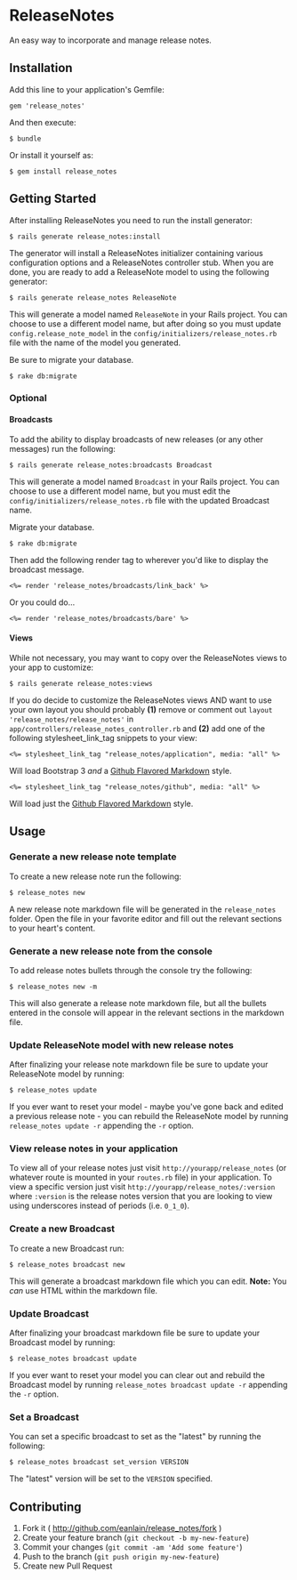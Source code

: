 # ReleaseNotes

An easy way to incorporate and manage release notes.

## Installation

Add this line to your application's Gemfile:

    gem 'release_notes'

And then execute:

    $ bundle

Or install it yourself as:

    $ gem install release_notes

## Getting Started

After installing ReleaseNotes you need to run the install generator:

    $ rails generate release_notes:install

The generator will install a ReleaseNotes initializer containing various configuration options and a ReleaseNotes controller stub. When you are done, you are ready to add a ReleaseNote model to using the following generator:

    $ rails generate release_notes ReleaseNote

This will generate a model named `ReleaseNote` in your Rails project. You can choose to use a different model name, but after doing so you must update `config.release_note_model` in the `config/initializers/release_notes.rb` file with the name of the model you generated.

Be sure to migrate your database.

    $ rake db:migrate

### Optional

#### Broadcasts

To add the ability to display broadcasts of new releases (or any other messages) run the following:

    $ rails generate release_notes:broadcasts Broadcast

This will generate a model named `Broadcast` in your Rails project. You can choose to use a different model name, but you must edit the `config/initializers/release_notes.rb` file with the updated Broadcast name.

Migrate your database.

    $ rake db:migrate

Then add the following render tag to wherever you'd like to display the broadcast message.

    <%= render 'release_notes/broadcasts/link_back' %>

Or you could do...

    <%= render 'release_notes/broadcasts/bare' %>

#### Views

While not necessary, you may want to copy over the ReleaseNotes views to your app to customize:

    $ rails generate release_notes:views

If you do decide to customize the ReleaseNotes views AND want to use your own layout you should probably **(1)** remove or comment out `layout 'release_notes/release_notes'` in `app/controllers/release_notes_controller.rb` and **(2)** add one of the following stylesheet_link_tag snippets to your view:

    <%= stylesheet_link_tag "release_notes/application", media: "all" %>

Will load Bootstrap 3 *and* a [Github Flavored Markdown](https://help.github.com/articles/github-flavored-markdown) style.

    <%= stylesheet_link_tag "release_notes/github", media: "all" %>

Will load just the [Github Flavored Markdown](https://help.github.com/articles/github-flavored-markdown) style.


## Usage

### Generate a new release note template

To create a new release note run the following:

    $ release_notes new

A new release note markdown file will be generated in the `release_notes` folder. Open the file in your favorite editor and fill out the relevant sections to your heart's content.

### Generate a new release note from the console

To add release notes bullets through the console try the following:

    $ release_notes new -m

This will also generate a release note markdown file, but all the bullets entered in the console will appear in the relevant sections in the markdown file.

### Update ReleaseNote model with new release notes

After finalizing your release note markdown file be sure to update your ReleaseNote model by running:

    $ release_notes update

If you ever want to reset your model - maybe you've gone back and edited a previous release note - you can rebuild the ReleaseNote model by running `release_notes update -r` appending the `-r` option. 

### View release notes in your application

To view all of your release notes just visit `http://yourapp/release_notes` (or whatever route is mounted in your `routes.rb` file) in your application. To view a specific version just visit `http://yourapp/release_notes/:version` where `:version` is the release notes version that you are looking to view using underscores instead of periods (i.e. `0_1_0`).

### Create a new Broadcast

To create a new Broadcast run:

    $ release_notes broadcast new

This will generate a broadcast markdown file which you can edit.
**Note:** You *can* use HTML within the markdown file.

### Update Broadcast

After finalizing your broadcast markdown file be sure to update your Broadcast model by running:

    $ release_notes broadcast update

If you ever want to reset your model you can clear out and rebuild the Broadcast model by running `release_notes broadcast update -r` appending the `-r` option.

### Set a Broadcast

You can set a specific broadcast to set as the "latest" by running the following:

    $ release_notes broadcast set_version VERSION

The "latest" version will be set to the `VERSION` specified.

## Contributing

1. Fork it ( http://github.com/eanlain/release_notes/fork )
2. Create your feature branch (`git checkout -b my-new-feature`)
3. Commit your changes (`git commit -am 'Add some feature'`)
4. Push to the branch (`git push origin my-new-feature`)
5. Create new Pull Request
